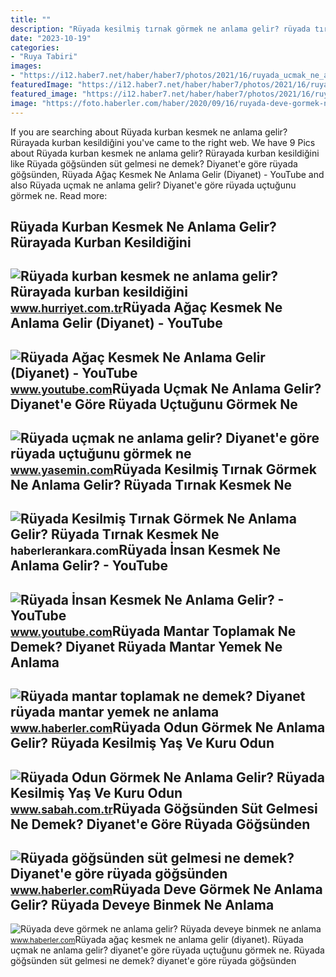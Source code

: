 ```yaml
---
title: ""
description: "Rüyada kesilmiş tırnak görmek ne anlama gelir? rüyada tırnak kesmek ne"
date: "2023-10-19"
categories:
- "Ruya Tabiri"
images:
- "https://i12.haber7.net/haber/haber7/photos/2021/16/ruyada_ucmak_ne_anlama_gelir_diyanete_gore_ruyada_uctugunu_gormek_ne_demek_ruyada_havalanmak_1619221522_3423.jpg"
featuredImage: "https://i12.haber7.net/haber/haber7/photos/2021/16/ruyada_ucmak_ne_anlama_gelir_diyanete_gore_ruyada_uctugunu_gormek_ne_demek_ruyada_havalanmak_1619221522_3423.jpg"
featured_image: "https://i12.haber7.net/haber/haber7/photos/2021/16/ruyada_ucmak_ne_anlama_gelir_diyanete_gore_ruyada_uctugunu_gormek_ne_demek_ruyada_havalanmak_1619221522_3423.jpg"
image: "https://foto.haberler.com/haber/2020/09/16/ruyada-deve-gormek-ne-anlama-gelir-ruyada-deveye-13603800_5290_amp.jpg"
---
```


If you are searching about Rüyada kurban kesmek ne anlama gelir? Rürayada kurban kesildiğini you've came to the right web. We have 9 Pics about Rüyada kurban kesmek ne anlama gelir? Rürayada kurban kesildiğini like Rüyada göğsünden süt gelmesi ne demek? Diyanet'e göre rüyada göğsünden, Rüyada Ağaç Kesmek Ne Anlama Gelir (Diyanet) - YouTube and also Rüyada uçmak ne anlama gelir? Diyanet'e göre rüyada uçtuğunu görmek ne. Read more:

Rüyada Kurban Kesmek Ne Anlama Gelir? Rürayada Kurban Kesildiğini
-----------------------------------------------------------------

 ![Rüyada kurban kesmek ne anlama gelir? Rürayada kurban kesildiğini](https://i4.hurimg.com/i/hurriyet/75/750x422/5e5772450f254405d052eb1b.jpg) <small>www.hurriyet.com.tr</small>Rüyada Ağaç Kesmek Ne Anlama Gelir (Diyanet) - YouTube
------------------------------------------------------

 ![Rüyada Ağaç Kesmek Ne Anlama Gelir (Diyanet) - YouTube](https://i.ytimg.com/vi/Uty2JouLYcY/maxresdefault.jpg?sqp=-oaymwEmCIAKENAF8quKqQMa8AEB-AHUBoACrAOKAgwIABABGE8gZShNMA8=&rs=AOn4CLBtL88ykM6_uC4ZRmkfUtieEbQ_hg) <small>www.youtube.com</small>Rüyada Uçmak Ne Anlama Gelir? Diyanet'e Göre Rüyada Uçtuğunu Görmek Ne
----------------------------------------------------------------------

 ![Rüyada uçmak ne anlama gelir? Diyanet'e göre rüyada uçtuğunu görmek ne](https://i12.haber7.net/haber/haber7/photos/2021/16/ruyada_ucmak_ne_anlama_gelir_diyanete_gore_ruyada_uctugunu_gormek_ne_demek_ruyada_havalanmak_1619221522_3423.jpg) <small>www.yasemin.com</small>Rüyada Kesilmiş Tırnak Görmek Ne Anlama Gelir? Rüyada Tırnak Kesmek Ne
----------------------------------------------------------------------

 ![Rüyada Kesilmiş Tırnak Görmek Ne Anlama Gelir? Rüyada Tırnak Kesmek Ne](https://static.daktilo.com/sites/415/uploads/2021/09/06/large/tirnak-kesmek-gormek-2350-1630911968.jpg) <small>haberlerankara.com</small>Rüyada İnsan Kesmek Ne Anlama Gelir? - YouTube
----------------------------------------------

 ![Rüyada İnsan Kesmek Ne Anlama Gelir? - YouTube](https://i.ytimg.com/vi/xajOeKlAUlo/maxresdefault.jpg) <small>www.youtube.com</small>Rüyada Mantar Toplamak Ne Demek? Diyanet Rüyada Mantar Yemek Ne Anlama
----------------------------------------------------------------------

 ![Rüyada mantar toplamak ne demek? Diyanet rüyada mantar yemek ne anlama](https://i.hbrcdn.com/haber/2021/03/30/ruyada-mantar-toplamak-ne-demek-diyanet-ruyada-14030005_2795_amp.jpg) <small>www.haberler.com</small>Rüyada Odun Görmek Ne Anlama Gelir? Rüyada Kesilmiş Yaş Ve Kuru Odun
--------------------------------------------------------------------

 ![Rüyada Odun Görmek Ne Anlama Gelir? Rüyada Kesilmiş Yaş Ve Kuru Odun](https://iasbh.tmgrup.com.tr/03346d/752/395/0/101/724/481?u=https://isbh.tmgrup.com.tr/sbh/2022/04/29/ruyada-odun-gormek-ne-anlama-gelir-ruyada-kesilmis-yas-ve-kuru-odun-yigini-gormek-toplamak-kesmek-tasimak-anla-1651221942018.jpg) <small>www.sabah.com.tr</small>Rüyada Göğsünden Süt Gelmesi Ne Demek? Diyanet'e Göre Rüyada Göğsünden
----------------------------------------------------------------------

 ![Rüyada göğsünden süt gelmesi ne demek? Diyanet'e göre rüyada göğsünden](https://i.hbrcdn.com/haber/2022/10/05/ruyada-gogsunden-sut-gelmesi-ne-anlama-gelir-15335330_6420_amp.jpg) <small>www.haberler.com</small>Rüyada Deve Görmek Ne Anlama Gelir? Rüyada Deveye Binmek Ne Anlama
------------------------------------------------------------------

 ![Rüyada deve görmek ne anlama gelir? Rüyada deveye binmek ne anlama](https://foto.haberler.com/haber/2020/09/16/ruyada-deve-gormek-ne-anlama-gelir-ruyada-deveye-13603800_5290_amp.jpg) <small>www.haberler.com</small>Rüyada ağaç kesmek ne anlama gelir (diyanet). Rüyada uçmak ne anlama gelir? diyanet'e göre rüyada uçtuğunu görmek ne. Rüyada göğsünden süt gelmesi ne demek? diyanet'e göre rüyada göğsünden
